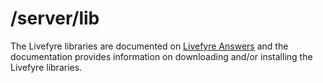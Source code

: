 # /server/lib #

The Livefyre libraries are documented on [Livefyre Answers](http://answers.livefyre.com/developers/libraries/) and the documentation provides
information on downloading and/or installing the Livefyre libraries.